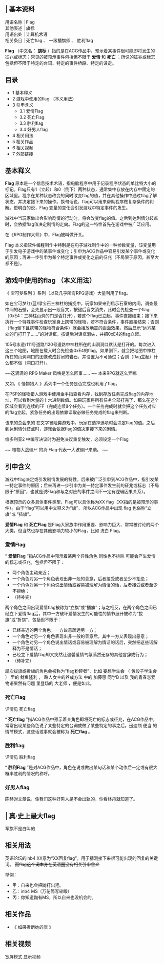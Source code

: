 |  **基本资料**  
---  
用语名称  |  Flag   
其他表述  |  旗标   
用语出处  |  计算机术语   
相关条目  |  死亡flag  、  一级插旗师  、  胜利flag   
  
**Flag** （中文名： **旗标** ）指的是在ACG作品中，预示着某事件很可能即将发生的征兆或标志；常见的被预示事件包括但不限于 **爱情** 和
**死亡** ；所说的征兆或标志包括但不限于特定的台词、特定的事件桥段、特定的设定。

##  目录

  * 1  基本释义 
  * 2  游戏中使用的flag （本义用法） 
  * 3  引申含义 
    * 3.1  爱情Flag 
    * 3.2  死亡Flag 
    * 3.3  胜利flag 
    * 3.4  好男人flag 
  * 4  相关用法 
  * 5  相关作品 
  * 6  相关视频 
  * 7  外部链接 

##  基本释义

**Flag**
原本是一个信息技术术语，指电脑程序中用于记录程序状态的单比特大小的标记。Flag只有1（立起）和0（倒下）两种状态，通常集中存放在内存中固定的区域里。程序在某种状态改变的同时改变flag的值，并在其他操作中通过flag了解状态，并决定接下来的操作。换句话说，flag可以用来帮助程序做复杂条件的判断。更明白的说，Flag
变量的变化会引发游戏中特定事件的发生。

游戏中当玩家做出会影响剧情的行动时，将会改变flag的值。之后到达剧情分歧点时，会依据flag值决定剧情的走向。Flag的这一特性首先在游戏中被广泛应用。

在《RPG制作大师》中，Flag被叫做开关。

Flag
本义指软件编程制作中特别是在电子游戏制作中的一种参数变量，该变量用于引发电子游戏中的某事件或变化；引申为ACG作品中容易引发某个事件或变化的原因；再进一步引申为某个特定事件或变化之前的征兆（不局限于原因，甚至大都不是）。

##  游戏中使用的flag （本义用法）

《  宝可梦系列  》系列（以及几乎所有RPG游戏）大量利用了flag。

如在宝可梦红/蓝/绿宝石三神柱的捕捉中，玩家如果来到启示石室的内间，调查最中间的石壁，会先显示出一段盲文，按键后盲文消失，此时会先检查一个flag（0xE4：三神柱山洞的门是否打开），若这个flag已立起，事件直接结束；接下来执行一个特殊事件检查玩家身上携带的怪物，若不符合条件，事件直接结束；否则（flag倒下且携带的怪物符合条件）就会播放地震的画面效果，然后显示“远方某处的门打开了……”的对话框，按键后对话框消失，并把0xE4的flag立起。

105号水道/111号道路/120号道路中神柱所在的山洞洞口默认是打开的。每次进入这三个地图，地图在载入时会先检查0xE4的flag，如果倒下，就会把地图中神柱所在的山洞洞口的图像改成封闭的岩石，并设置为不可通过；否则（flag立起）什么都不做（洞口打开）。

~~这满满的 RPG Maker  风格是怎么回事…… ~~ 本来RPG就这么弄嘛

又如，《  怪物猎人  》系列中一个任务是否完成也利用了flag。

在PSP的怪物猎人游戏中使用金手指查看内存，找到存放任务完成flag的内存地址，可以看到大量的十六进制数值。如果玩家将所有任务全部打完了，那么在这个区域会看到连续的FF（完成连续8个任务）。一个任务完成时就会把这个任务对应的flag立起。紧急任务的出现依靠读取必做任务完成的flag来判断。

该来的总会来的  在文字冒险类游戏中，玩家在选择选项时会决定flag的值。之后到达剧情分歧点时，游戏会依据flag的值决定接下来的剧情。

维多利亚2  中编写决议时为避免决议重复触发，必须设定一个Flag

~~ 植物大战僵尸  的真·Flag:代表一大波僵尸来袭。 ~~

##  引申含义

游戏中flag决定或引发剧情发展的特性，后来被广泛引申到ACG作品中，指引发某一特定事件的原因；后来再进一步引申为某一特定事件发生前的征兆或标志（不局限于“原因”，也就是说Flag和与之对应的事件之间不一定有逻辑因果关系）。

根据预示的众多具体事件类型，Flag可以具体称为XX flag（XX指的是被预示的事件）。由于“flag”可以用中文释义为“旗”， 所以ACG作品中出现
flag 也俗称“立旗”或 “插旗”。

**爱情Flag** 和 **死亡Flag** 是Flag大家族中作用重要、影响力巨大、常常被讨论的两个大类。但当然也存在其他影响力较小的Flag，比如
洗白  Flag。

###  爱情Flag

“ **爱情Flag** ”指ACG作品中预示着某两个异性角色  同性也不排除  可能会产生爱情的标志或征兆，包括但不限于：

  * 两个角色主动亲近； 
  * 一个角色对另一个角色表现出非一般的善意，后者接受或者至少不拒绝； 
  * 一个角色对另一个角色说出情话或容易被理解为情话的话，后者接受或者至少不拒绝； 
  * （待补完） 

两个角色之间出现爱情flag被称为“立旗”或“插旗”；与之相反，在两个角色之间已经立下爱情flag后，其中一方破坏爱情发生的可能性的情节展开被称为“拔旗”或“折旗”，包括但不限于：

  * 已经亲近的两个角色，一方故意疏远另一方； 
  * 一个角色对另一个角色表现出非一般的善意后，其中一方又表现出恶意； 
  * 一个角色对另一个角色说出情话或容易被理解为情话的话后，突然把这些话解释为不是情话； 
  * 已经立下爱情flag却又突然让温馨爱情气氛荡然无存的其他言辞或行为； 
  * （待补完） 

屡次拔旗或折旗的角色会被称为“flag粉碎者”，比如  妄想学生会  （  黄段子学生会  ）  里的  鱿鱼隆利  ，  路人女主的养成方法  中的
加藤惠  同学B  以及  我的青春恋爱物语果然有问题  里登场的  大老师  ，便是如此。

###  死亡Flag

详情见  死亡flag

“ **死亡flag** ”指ACG作品中预示着某角色即将死亡的标志或征兆，在ACG作品中，常常出现某些角色说了某些特定的台词或做了某些特定的事之后，迅速领
便当  的情节模式，这些话或事就会被称为 **死亡flag** 。

###  胜利flag

详情见  胜利flag

“ **胜利Flag** ”是对ACG作品中，角色在说或做出某句话和某个动作后一定或有很大概率胜利的情况的称呼。

###  好男人flag

陈赫对文章说，像我们这种好男人是不会出轨的，你看林丹就知道了。

  

|  真·史上最大flag  
---  
军旗不是白叫的  </br>  
  
##  相关用法

英语论坛的inb4 XX意为“XX回复flag”，用于猜测接下来很可能出现的回复的关键词。 ~~而flag这个词本身在英语圈没有相关引申含义~~

举例：

  * 甲：自来也会把鼬打出翔。 
  * 乙：inb4 MS（万花筒写轮眼） 
  * 丙：你知道鼬有MS，所以自来也没机会的。 

##  相关作品

  * 《  如果折断她的旗  》 

##  相关视频

宽屏模式  显示视频